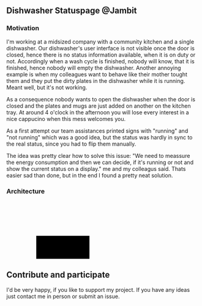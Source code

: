 ## Dishwasher Statuspage @Jambit

### Motivation
I'm working at a midsized company with a community kitchen and a single dishwasher. Our dishwasher's user interface is not visible once the door is closed, hence there is no status information available, when it is on duty or not. Accordingly when a wash cycle is finished, nobody will know, that it is finished, hence nobody will empty the dishwasher. Another annoying example is when my colleagues want to behave like their mother tought them and they put the dirty plates in the dishwasher while it is running. Meant well, but it's not working.

As a consequence nobody wants to open the dishwasher when the door is closed and the plates and mugs are just added on another on the kitchen tray. At around 4 o'clock in the afternoon you will lose every interest in a nice cappucino when this mess welcomes you. 

As a first attempt our team assistances printed signs with "running" and "not running" which was a good idea, but the status was hardly in sync to the real status, since you had to flip them manually. 

The idea was pretty clear how to solve this issue: "We need to meassure the energy consumption and then we can decide, if it's running or not and show the current status on a display." me and my colleagus said. Thats easier sad than done, but in the end I found a pretty neat solution.  

### Architecture
<svg>
<rect x="78" y="90" class="highlight" width="139" height="120"></rect><line x1="150" y1="227" x2="150" y2="330" class="highlight"></line><circle cx="415" cy="285" class="highlight" r="45"></circle><circle cx="412.5" cy="187.5" class="regular" r="37.5"></circle><rect x="240" y="180" class="regular" width="120" height="90"></rect>
</svg>


## Contribute and participate

I'd be very happy, if you like to support my project. If you have any ideas just contact me in person or submit an issue. 
